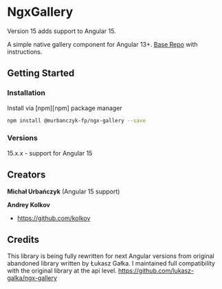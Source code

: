 # NgxGallery
Version 15 adds support to Angular 15.

A simple native gallery component for Angular 13+.
[Base Repo](https://github.com/kolkov/ngx-gallery) with instructions.

## Getting Started

### Installation

Install via [npm][npm] package manager 

```bash
npm install @murbanczyk-fp/ngx-gallery --save
```
### Versions

15.x.x - support for Angular 15

## Creators

**Michał Urbańczyk** (Angular 15 support)

**Andrey Kolkov**

* <https://github.com/kolkov>

## Credits

This library is being fully rewritten for next Angular versions from original abandoned library written by Łukasz Gałka. I maintained full compatibility with the original library at the api level.
<https://github.com/lukasz-galka/ngx-gallery>
